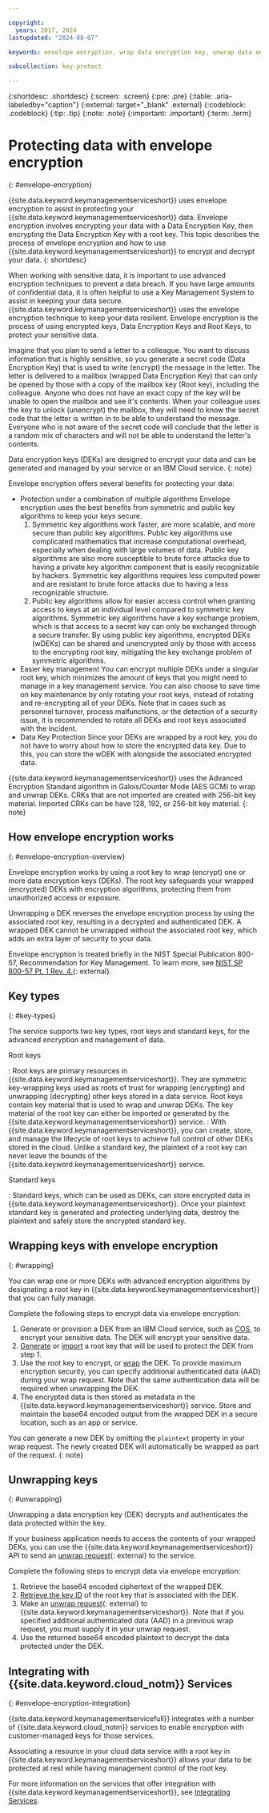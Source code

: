 ```yaml
---

copyright:
  years: 2017, 2024
lastupdated: "2024-08-07"

keywords: envelope encryption, wrap data encryption key, unwrap data encryption key

subcollection: key-protect

---
```


{:shortdesc: .shortdesc}
{:screen: .screen}
{:pre: .pre}
{:table: .aria-labeledby="caption"}
{:external: target="_blank" .external}
{:codeblock: .codeblock}
{:tip: .tip}
{:note: .note}
{:important: .important}
{:term: .term}

# Protecting data with envelope encryption
{: #envelope-encryption}

{{site.data.keyword.keymanagementserviceshort}} uses envelope encryption
to assist in protecting your {{site.data.keyword.keymanagementserviceshort}}
data. Envelope encryption involves encrypting your data with a Data Encryption Key,
then encrypting the Data Encryption Key with a root key. This topic describes
the process of envelope encryption and how to use {{site.data.keyword.keymanagementserviceshort}}
to encrypt and decrypt your data.
{: shortdesc}

When working with sensitive data, it is important to use advanced encryption
techniques to prevent a data breach. If you have large amounts of confidential data,
it is often helpful to use a Key Management System to assist in keeping your data secure.
{{site.data.keyword.keymanagementserviceshort}} uses the envelope encryption technique
to keep your data resilient. Envelope encryption is the process of using encrypted keys,
Data Encryption Keys and Root Keys, to protect your sensitive data.

Imagine that you plan to send a letter to a colleague. You want to discuss information that is
highly sensitive, so you generate a secret code (Data Encryption Key) that is used to write
(encrypt) the message in the letter. The letter is delivered to a mailbox (wrapped Data Encryption Key)
that can only be opened by those with a copy of the mailbox key (Root key), including the colleague. Anyone
who does not have an exact copy of the key will be unable to open the mailbox and see it's contents. When
your colleague uses the key to unlock (unencrypt) the mailbox, they will need to know the secret code
that the letter is written in to be able to understand the message. Everyone who is not aware of the secret
code will conclude that the letter is a random mix of characters and will not be able to understand the letter's
contents.

Data encryption keys (DEKs) are designed to encrypt your data and can be generated and
managed by your service or an IBM Cloud service.
{: note}


Envelope encryption offers several benefits for protecting your data:
- Protection under a combination of multiple algorithms
    Envelope encryption uses the best benefits from symmetric and public key algorithms to keep your keys secure.
    1. Symmetric key algorithms work faster, are more scalable, and more secure than public key algorithms. Public key algorithms
        use complicated mathematics that increase computational overhead, especially when dealing with large volumes
        of data. Public key algorithms are also more susceptible to brute force attacks due to having a private key algorithm component that is
        easily recognizable by hackers. Symmetric key algorithms requires less computed power and are resistant to
        brute force attacks due to having a less recognizable structure.
    2. Public key algorithms allow for easier access control when granting access to keys at an individual level
        compared to symmetric key algorithms. Symmetric key algorithms have a key exchange problem, which is that
        access to a secret key can only be exchanged through a secure transfer. By using public key algorithms,
        encrypted DEKs (wDEKs) can be shared and unencrypted only by those with access to the encrypting root key,
        mitigating the key exchange problem of symmetric algorithms.
- Easier key management
    You can encrypt multiple DEKs under a singular root key, which minimizes the amount of keys that you
    might need to manage in a key management service. You can also choose to save time on key maintenance by only rotating your root keys, instead of
    rotating and re-encrypting all of your DEKs. Note that in cases such as personnel turnover, process malfunctions, or the
    detection of a security issue, it is recommended to rotate all DEKs and root keys associated with the incident.
- Data Key Protection
    Since your DEKs are wrapped by a root key, you do not have to worry about how to store the encrypted data key. Due to this, you
    can store the wDEK with alongside the associated encrypted data.

{{site.data.keyword.keymanagementserviceshort}} uses the Advanced Encryption Standard algorithm in Galois/Counter Mode (AES GCM) to wrap and unwrap DEKs. CRKs that are not imported are created with 256-bit key material. Imported CRKs can be have 128, 192, or 256-bit key material.
{: note}

## How envelope encryption works
{: #envelope-encryption-overview}

Envelope encryption works by using a root key to
wrap (encrypt) one or more data encryption keys (DEKs). The root key safeguards
your wrapped (encrypted) DEKs with encryption algorithms, protecting them from
unauthorized access or exposure.

Unwrapping a DEK reverses the envelope encryption process by using the associated
root key, resulting in a decrypted and authenticated DEK. A wrapped DEK cannot
be unwrapped without the associated root key, which adds an extra layer of
security to your data.

Envelope encryption is treated briefly in the NIST Special Publication 800-57,
Recommendation for Key Management. To learn more, see
[NIST SP 800-57 Pt. 1 Rev. 4.](https://www.nist.gov/publications/recommendation-key-management-part-1-general-0){: external}.

## Key types
{: #key-types}

The service supports two key types, root keys and standard keys, for the
advanced encryption and management of data.

Root keys

:   Root keys are primary resources in
   {{site.data.keyword.keymanagementserviceshort}}. They are symmetric
   key-wrapping keys used as roots of trust for wrapping (encrypting) and
   unwrapping (decrypting) other keys stored in a data service. Root keys
   contain key material that is used to wrap and unwrap DEKs. The key
   material of the root key can either be imported or generated by the
   {{site.data.keyword.keymanagementserviceshort}} service.
:   With {{site.data.keyword.keymanagementserviceshort}}, you can create,
   store, and manage the lifecycle of root keys to achieve full control of
   other DEKs stored in the cloud. Unlike a standard key, the plaintext of
   a root key can never leave the bounds of the
   {{site.data.keyword.keymanagementserviceshort}} service.

Standard keys

:   Standard keys, which can be used as DEKs, can store encrypted data in
   {{site.data.keyword.keymanagementserviceshort}}. Once your plaintext
   standard key is generated and protecting underlying data, destroy the
   plaintext and safely store the encrypted standard key.

## Wrapping keys with envelope encryption
{: #wrapping}

You can wrap one or more DEKs with advanced encryption algorithms by
designating a root key in {{site.data.keyword.keymanagementserviceshort}} that
you can fully manage.

Complete the following steps to encrypt data via envelope encryption:

1. Generate or provision a DEK from an IBM Cloud service, such as [COS](/docs/cloud-object-storage?topic=cloud-object-storage-encryption),
    to encrypt your sensitive data. The DEK will encrypt your sensitive data.
2. [Generate](/docs/key-protect?topic=key-protect-create-root-keys)
    or [import](/docs/key-protect?topic=key-protect-import-root-keys)
    a root key that will be used to protect the DEK from step 1.
3. Use the root key to encrypt, or [wrap](/docs/key-protect?topic=key-protect-wrap-keys)
    the DEK. To provide maximum encryption security, you can specify additional
    authenticated data (AAD) during your wrap request. Note that the same
    authentication data will be required when unwrapping the DEK.
4. The encrypted data is then stored as metadata in the {{site.data.keyword.keymanagementserviceshort}}
    service. Store and maintain the base64 encoded output from the wrapped DEK in a secure location,
    such as an app or service.

You can generate a new DEK by omitting the `plaintext` property in your
wrap request. The newly created DEK will automatically be wrapped as part
of the request.
{: note}

## Unwrapping keys
{: #unwrapping}

Unwrapping a data encryption key (DEK) decrypts and authenticates the data
protected within the key.

If your business application needs to access the contents of your wrapped DEKs,
you can use the {{site.data.keyword.keymanagementserviceshort}} API
to send an [unwrap request](/docs/key-protect?topic=key-protect-unwrap-keys){: external} to the service.


Complete the following steps to encrypt data via envelope encryption:

1. Retrieve the base64 encoded ciphertext of the wrapped DEK.
2. [Retrieve the key ID](/docs/key-protect?topic=key-protect-view-keys)
    of the root key that is associated with the DEK.
3. Make an [unwrap request](/docs/key-protect?topic=key-protect-unwrap-keys){: external} to {{site.data.keyword.keymanagementserviceshort}}.
    Note that if you specified additional authenticated data (AAD) in a previous
    wrap request, you must supply it in your unwrap request.
4. Use the returned base64 encoded plaintext to decrypt the data protected under
    the DEK.

## Integrating with {{site.data.keyword.cloud_notm}} Services
{: #envelope-encryption-integration}

{{site.data.keyword.keymanagementservicefull}} integrates with a number of
{{site.data.keyword.cloud_notm}} services to enable encryption with
customer-managed keys for those services.

Associating a resource in your cloud data service with a root key in
{{site.data.keyword.keymanagementserviceshort}} allows your data to be protected
at rest while having management control of the root key.

For more information on the services that offer integration with
{{site.data.keyword.keymanagementserviceshort}}, see
[Integrating Services](/docs/key-protect?topic=key-protect-integrate-services).
